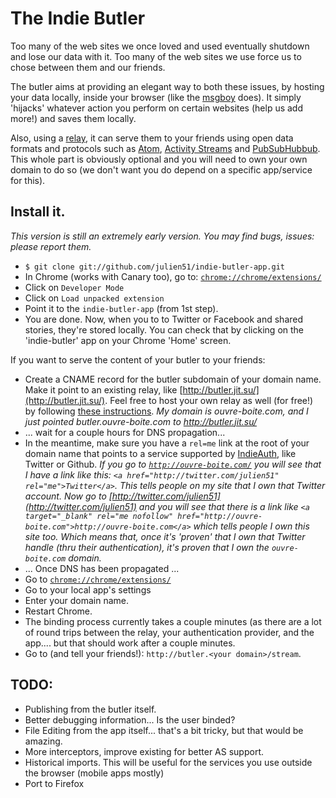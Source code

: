 # The Indie Butler

Too many of the web sites we once loved and used eventually shutdown and lose our data with it.
Too many of the web sites we use force us to chose between them and our friends.

The butler aims at providing an elegant way to both these issues, by hosting your data
locally, inside your browser (like the [msgboy](http://www.msgboy.com/) does). It simply
'hijacks' whatever action you perform on certain websites (help us add more!) and saves them
locally.

Also, using a [relay](https://github.com/julien51/indie-butler-relay), it can serve them
to your friends using open data formats and protocols such as [Atom](http://en.wikipedia.org/wiki/Atom_(standard)), [
Activity Streams](http://activitystrea.ms/) and [PubSubHubbub](https://code.google.com/p/pubsubhubbub/).
This whole part is obviously optional and you will need to own your own domain to do so (we don't
want you do depend on a specific app/service for this).

## Install it.

_This version is still an extremely early version. You may find bugs, issues: please report them._

* `$ git clone git://github.com/julien51/indie-butler-app.git`
* In Chrome (works with Canary too), go to: [`chrome://chrome/extensions/`](chrome://chrome/extensions/)
* Click on `Developer Mode`
* Click on `Load unpacked extension`
* Point it to the `indie-butler-app` (from 1st step).
* You are done. Now, when you to to Twitter or Facebook and shared stories, they're stored locally. You
can check that by clicking on the 'indie-butler' app on your Chrome 'Home' screen.

If you want to serve the content of your butler to your friends:
* Create a CNAME record for the butler subdomain of your domain name. Make it point to an existing relay, like [http://butler.jit.su/](http://butler.jit.su/). Feel free to host your own relay as well (for free!) by following [these instructions](https://github.com/julien51/indie-butler-relay). _My domain is ouvre-boite.com, and I just pointed butler.ouvre-boite.com to http://butler.jit.su/_
* ... wait for a couple hours for DNS propagation...
* In the meantime, make sure you have a `rel=me` link at the root of your domain name that points to a service supported by [IndieAuth](https://indieauth.com/), like Twitter or Github. _If you go to [`http://ouvre-boite.com/`](http://ouvre-boite.com/) you will see that I have a link like this: `<a href="http://twitter.com/julien51" rel="me">Twitter</a>`. This tells people on my site that I own that Twitter account. Now go to [http://twitter.com/julien51](http://twitter.com/julien51) and you will see that there is a link like `<a target="_blank" rel="me nofollow" href="http://ouvre-boite.com">http://ouvre-boite.com</a>` which tells people I own this site too. Which means that, once it's 'proven' that I own that Twitter handle (thru their authentication), it's proven that I own the `ouvre-boite.com` domain._
* ... Once DNS has been propagated ...
* Go to [`chrome://chrome/extensions/`](chrome://chrome/extensions/)
* Go to your local app's settings
* Enter your domain name.
* Restart Chrome.
* The binding process currently takes a couple minutes (as there are a lot of round trips between the relay, your authentication provider, and the app.... but that should work after a couple minutes.
* Go to (and tell your friends!): `http://butler.<your domain>/stream`.


## TODO:
* Publishing from the butler itself.
* Better debugging information... Is the user binded?
* File Editing from the app itself... that's a bit tricky, but that would be amazing.
* More interceptors, improve existing for better AS support.
* Historical imports. This will be useful for the services you use outside
the browser (mobile apps mostly)
* Port to Firefox


